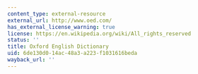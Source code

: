 ```yaml
---
content_type: external-resource
external_url: http://www.oed.com/
has_external_license_warning: true
license: https://en.wikipedia.org/wiki/All_rights_reserved
status: ''
title: Oxford English Dictionary
uid: 6de130d0-14ac-48a3-a223-f1031616beda
wayback_url: ''
---
```

